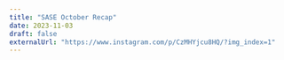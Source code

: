 ```yaml
---
title: "SASE October Recap"
date: 2023-11-03
draft: false
externalUrl: "https://www.instagram.com/p/CzMHYjcu8HQ/?img_index=1"
---
```

